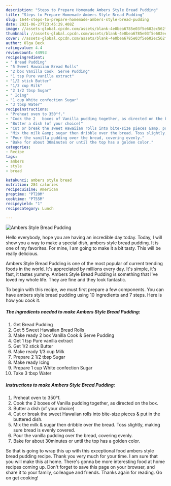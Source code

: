```yaml
---
description: "Steps to Prepare Homemade Ambers Style Bread Pudding"
title: "Steps to Prepare Homemade Ambers Style Bread Pudding"
slug: 1644-steps-to-prepare-homemade-ambers-style-bread-pudding
date: 2021-06-27T23:45:29.408Z
image: //assets-global.cpcdn.com/assets/blank-4e0bea6785e03f5e602ec562f230caae08da540cada707380b4fe1bbebba43da.png
thumbnail: //assets-global.cpcdn.com/assets/blank-4e0bea6785e03f5e602ec562f230caae08da540cada707380b4fe1bbebba43da.png
cover: //assets-global.cpcdn.com/assets/blank-4e0bea6785e03f5e602ec562f230caae08da540cada707380b4fe1bbebba43da.png
author: Olga Beck
ratingvalue: 4.4
reviewcount: 44993
recipeingredient:
- " Bread Pudding"
- "5 Sweet Hawaiian Bread Rolls"
- "2 box Vanilla Cook  Serve Pudding"
- "1 tsp Pure vanilla extract"
- "1/2 stick Butter"
- "1/3 cup Milk"
- "2 1/2 tbsp Sugar"
- " Icing"
- "1 cup White confection Sugar"
- "3 tbsp Water"
recipeinstructions:
- "Preheat oven to 350°f."
- "Cook the 2	boxes of Vanilla pudding together, as directed on the box."
- "Butter a dish (of your choice)"
- "Cut or break the sweet Hawaiian rolls into bite-size pieces &amp; put in the buttered dish."
- "Mix the milk &amp; sugar then dribble over the bread. Toss slightly, making sure bread is evenly covered."
- "Pour the vanilla pudding over the bread, covering evenly."
- "Bake for about 30minutes or until the top has a golden color."
categories:
- Recipe
tags:
- ambers
- style
- bread

katakunci: ambers style bread 
nutrition: 284 calories
recipecuisine: American
preptime: "PT20M"
cooktime: "PT55M"
recipeyield: "1"
recipecategory: Lunch

---
```



![Ambers Style Bread Pudding](//assets-global.cpcdn.com/assets/blank-4e0bea6785e03f5e602ec562f230caae08da540cada707380b4fe1bbebba43da.png)

Hello everybody, hope you are having an incredible day today. Today, I will show you a way to make a special dish, ambers style bread pudding. It is one of my favorites. For mine, I am going to make it a bit tasty. This will be really delicious.



Ambers Style Bread Pudding is one of the most popular of current trending foods in the world. It's appreciated by millions every day. It's simple, it's fast, it tastes yummy. Ambers Style Bread Pudding is something that I've loved my whole life. They are fine and they look fantastic.


To begin with this recipe, we must first prepare a few components. You can have ambers style bread pudding using 10 ingredients and 7 steps. Here is how you cook it.

<!--inarticleads1-->

##### The ingredients needed to make Ambers Style Bread Pudding:

1. Get  Bread Pudding
1. Get 5 Sweet Hawaiian Bread Rolls
1. Make ready 2 box Vanilla Cook &amp; Serve Pudding
1. Get 1 tsp Pure vanilla extract
1. Get 1/2 stick Butter
1. Make ready 1/3 cup Milk
1. Prepare 2 1/2 tbsp Sugar
1. Make ready  Icing
1. Prepare 1 cup White confection Sugar
1. Take 3 tbsp Water




<!--inarticleads2-->

##### Instructions to make Ambers Style Bread Pudding:

1. Preheat oven to 350°f.
1. Cook the 2	boxes of Vanilla pudding together, as directed on the box.
1. Butter a dish (of your choice)
1. Cut or break the sweet Hawaiian rolls into bite-size pieces &amp; put in the buttered dish.
1. Mix the milk &amp; sugar then dribble over the bread. Toss slightly, making sure bread is evenly covered.
1. Pour the vanilla pudding over the bread, covering evenly.
1. Bake for about 30minutes or until the top has a golden color.




So that is going to wrap this up with this exceptional food ambers style bread pudding recipe. Thank you very much for your time. I am sure that you will make this at home. There's gonna be more interesting food at home recipes coming up. Don't forget to save this page on your browser, and share it to your family, colleague and friends. Thanks again for reading. Go on get cooking!
